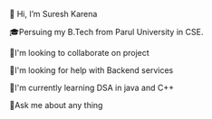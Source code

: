 👋 Hi, I’m Suresh Karena

🎓Persuing my B.Tech from Parul University in CSE.

👯I'm looking to collaborate on project

🤝I'm looking for help with Backend services

🌱I'm currently learning DSA in java and C++

🧠Ask me about any thing




